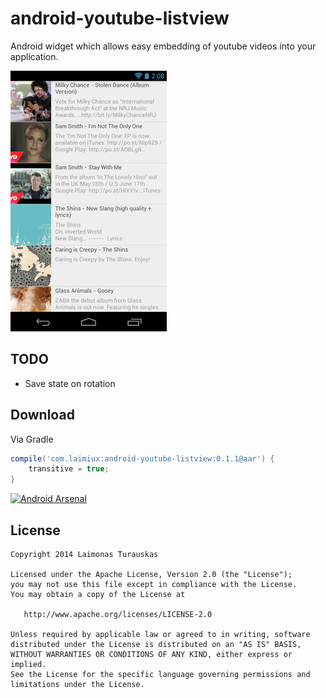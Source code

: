 android-youtube-listview
============

Android widget which allows easy embedding of youtube videos into your application.

![ListView](website/list.png)

TODO
-------

* Save state on rotation


Download
-------

Via Gradle
```groovy
compile('com.laimiux:android-youtube-listview:0.1.1@aar') {
    transitive = true;
}
```

[![Android Arsenal](https://img.shields.io/badge/Android%20Arsenal-android--youtube--listview-brightgreen.svg?style=flat)](https://android-arsenal.com/details/1/1112)

License
-------

    Copyright 2014 Laimonas Turauskas

    Licensed under the Apache License, Version 2.0 (the "License");
    you may not use this file except in compliance with the License.
    You may obtain a copy of the License at

       http://www.apache.org/licenses/LICENSE-2.0

    Unless required by applicable law or agreed to in writing, software
    distributed under the License is distributed on an "AS IS" BASIS,
    WITHOUT WARRANTIES OR CONDITIONS OF ANY KIND, either express or implied.
    See the License for the specific language governing permissions and
    limitations under the License.


